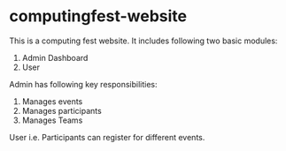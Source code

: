 # computingfest-website
This is a computing fest website. It includes following two basic modules:
1. Admin Dashboard
2. User
   
Admin has following key responsibilities:
1. Manages events
2. Manages participants
3. Manages Teams

User i.e. Participants can register for different events.
